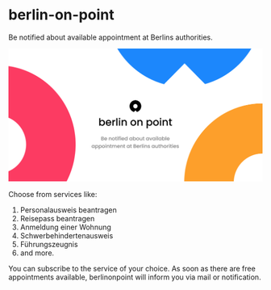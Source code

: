 # berlin-on-point
Be notified about available appointment at Berlins authorities.

![berlin-on-point](./app/berlinonpoint-ogimage.png)

Choose from services like:
1. Personalausweis beantragen
2. Reisepass beantragen
3. Anmeldung einer Wohnung
4. Schwerbehindertenausweis
5. Führungszeugnis
6. and more.

You can subscribe to the service of your choice. As soon as there are free appointments available, berlinonpoint will inform you via mail or notification.